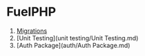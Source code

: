 # FuelPHP

1. [Migrations](migrations/Migrations.md)
1. [Unit Testing](unit testing/Unit Testing.md)
1. [Auth Package](auth/Auth Package.md)
